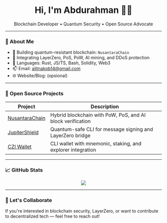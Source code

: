 <h1 align="center">Hi, I'm Abdurahman 👨‍💻</h1>
<p align="center">
  Blockchain Developer • Quantum Security • Open Source Advocate
</p>

---

### 🧠 About Me

- 🔐 Building quantum-resistant blockchain: `NusantaraChain`
- 🔗 Integrating LayerZero, PoS, PoW, AI mining, and DDoS protection
- 🧰 Languages: Rust, JS/TS, Bash, Solidity, Web3
- 📫 Email: alitnakpb14@gmail.com
- 🌐 Website/Blog: (opsional)

---

### 🚀 Open Source Projects

| Project | Description |
|--------|-------------|
| [NusantaraChain](https://github.com/abdurahman-prog/nusantarachain) | Hybrid blockchain with PoW, PoS, and AI block verification |
| [JupiterShield](https://github.com/abdurahman-prog/jupitershield) | Quantum-safe CLI for message signing and LayerZero bridge |
| [CZI Wallet](https://github.com/abdurahman-prog/Nusantara_Wallet) | CLI wallet with mnemonic, staking, and explorer integration |

---

### 📈 GitHub Stats

<p align="center">
  <img src="https://github-readme-stats.vercel.app/api?username=abdurahman-prog&show_icons=true&theme=tokyonight" />
</p>

---

### 🙌 Let's Collaborate
If you're interested in blockchain security, LayerZero, or want to contribute to decentralized tech — feel free to reach out!
